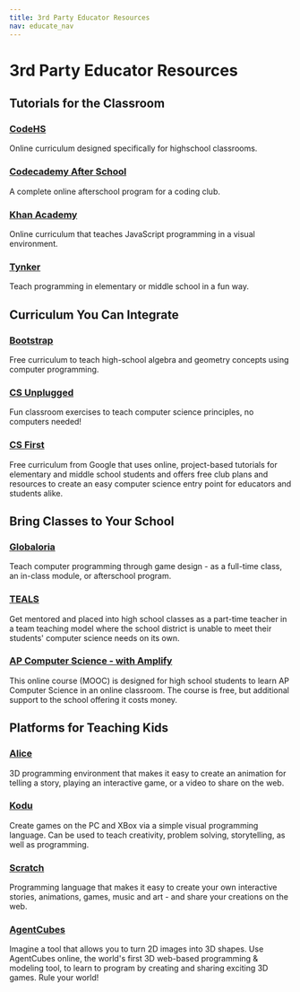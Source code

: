 ```yaml
---
title: 3rd Party Educator Resources
nav: educate_nav
---
```



# 3rd Party Educator Resources


## Tutorials for the Classroom
### [CodeHS](http://www.codehs.com/)
Online curriculum designed specifically for highschool classrooms.

### [Codecademy After School](http://www.codecademy.com/afterschool)
A complete online afterschool program for a coding club.

### [Khan Academy](http://khanacademy.org/cs/programming)
Online curriculum that teaches JavaScript programming in a visual environment.

### [Tynker](http://www.tynker.com/)
Teach programming in elementary or middle school in a fun way.

## Curriculum You Can Integrate

### [Bootstrap](http://www.bootstrapworld.org/)
Free curriculum to teach high-school algebra and geometry concepts using computer programming.

### [CS Unplugged](http://csunplugged.org/)
Fun classroom exercises to teach computer science principles, no computers needed!

### [CS First](http://cs-first.com/)
Free curriculum from Google that uses online, project-based tutorials for elementary and middle school students and offers free club plans and resources to create an easy computer science entry point for educators and students alike.

## Bring Classes to Your School
### [Globaloria](http://www.globaloria.org/)
Teach computer programming through game design - as a full-time class, an in-class module, or afterschool program.

### [TEALS](http://www.tealsk12.org/)
Get mentored and placed into high school classes as a part-time teacher in a team teaching model where the school district is unable to meet their students' computer science needs on its own. 

### [AP Computer Science - with Amplify](https://users-mooc.amplify.com/)
This online course (MOOC) is designed for high school students to learn AP Computer Science in an online classroom. The course is free, but additional support to the school offering it costs money.

## Platforms for Teaching Kids
### [Alice](http://www.alice.org/)
3D programming environment that makes it easy to create an animation for telling a story, playing an interactive game, or a video to share on the web.

### [Kodu](http://www.kodugamelab.com/)
Create games on the PC and XBox via a simple visual programming language. Can be used to teach creativity, problem solving, storytelling, as well as programming. 

### [Scratch](http://scratched.media.mit.edu/)
Programming language that makes it easy to create your own interactive stories, animations, games, music and art - and share your creations on the web. 

### [AgentCubes](http://sgda.cs.colorado.edu/arcade/?q=hour_of_code)
Imagine a tool that allows you to turn 2D images into 3D shapes. Use AgentCubes online, the world's first 3D web-based programming & modeling tool, to learn to program by creating and sharing exciting 3D games. Rule your world!